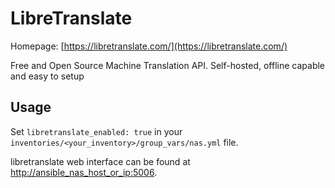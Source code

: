 # LibreTranslate

Homepage: [https://libretranslate.com/](https://libretranslate.com/)

Free and Open Source Machine Translation API. Self-hosted, offline capable and easy to setup

## Usage

Set `libretranslate_enabled: true` in your `inventories/<your_inventory>/group_vars/nas.yml` file.

libretranslate web interface can be found at [http://ansible_nas_host_or_ip:5006](http://ansible_nas_host_or_ip:5006).
